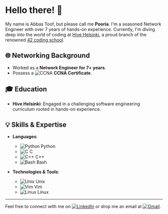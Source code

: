 # Hello there! 👋

My name is Abbas Toof, but please call me **Pooria**. I'm a seasoned Network Engineer with over 7 years of hands-on experience. Currently, I'm diving deep into the world of coding at [Hive Helsinki](https://www.hive.fi/), a proud branch of the renowned [42 coding school](https://www.42.fr/).

## 🌐 Networking Background
- Worked as a **Network Engineer for 7+ years**.
- Possess a ![CCNA](https://img.shields.io/badge/-CCNA-5896AB?style=flat-square&logo=Cisco&logoColor=white) **CCNA Certificate**.

## 🎓 Education
- **Hive Helsinki**: Engaged in a challenging software engineering curriculum rooted in hands-on experience.

## 💡 Skills & Expertise
- **Languages**: 
  - ![Python](https://img.shields.io/badge/-Python-3776AB?style=flat-square&logo=Python&logoColor=white) Python
  - ![C](https://img.shields.io/badge/-C-A8B9CC?style=flat-square&logo=C&logoColor=black) C
  - ![C++](https://img.shields.io/badge/-C++-00599C?style=flat-square&logo=C%2B%2B&logoColor=white) C++
  - ![Bash](https://img.shields.io/badge/-Bash-4EAA25?style=flat-square&logo=GNU-Bash&logoColor=white) Bash
  
- **Technologies & Tools**: 
  - ![Unix](https://img.shields.io/badge/-Unix-black?style=flat-square&logo=Unix&logoColor=white) Unix
  - ![Vim](https://img.shields.io/badge/-Vim-019733?style=flat-square&logo=Vim&logoColor=white) Vim
  - ![Linux](https://img.shields.io/badge/-Linux-FCC624?style=flat-square&logo=Linux&logoColor=black) Linux
  
---

Feel free to connect with me on [![LinkedIn](https://img.shields.io/badge/-LinkedIn-0077B5?style=flat-square&logo=LinkedIn&logoColor=white)](https://www.linkedin.com/in/abbastoof/) or drop me an email at [![Gmail](https://img.shields.io/badge/-Gmail-EA4335?style=flat-square&logo=Gmail&logoColor=white)](mailto:abbas.toof@gmail.com).

